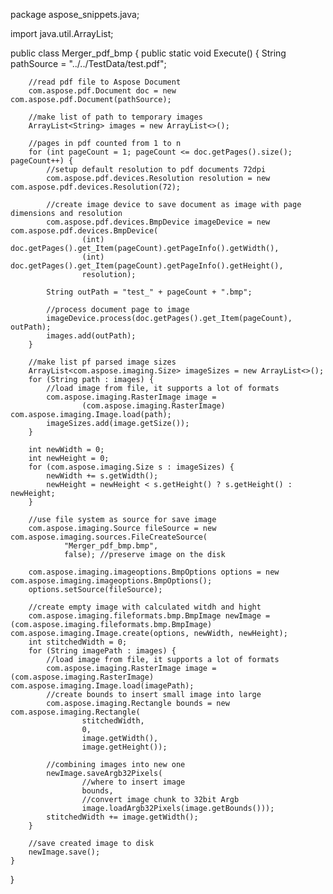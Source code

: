 package aspose_snippets.java;

import java.util.ArrayList;

public class Merger_pdf_bmp {
    public static void Execute() {
        String pathSource = "../../TestData/test.pdf";

        //read pdf file to Aspose Document
        com.aspose.pdf.Document doc = new com.aspose.pdf.Document(pathSource);

        //make list of path to temporary images
        ArrayList<String> images = new ArrayList<>();

        //pages in pdf counted from 1 to n
        for (int pageCount = 1; pageCount <= doc.getPages().size(); pageCount++) {
            //setup default resolution to pdf documents 72dpi
            com.aspose.pdf.devices.Resolution resolution = new com.aspose.pdf.devices.Resolution(72);

            //create image device to save document as image with page dimensions and resolution
            com.aspose.pdf.devices.BmpDevice imageDevice = new com.aspose.pdf.devices.BmpDevice(
                    (int) doc.getPages().get_Item(pageCount).getPageInfo().getWidth(),
                    (int) doc.getPages().get_Item(pageCount).getPageInfo().getHeight(),
                    resolution);

            String outPath = "test_" + pageCount + ".bmp";

            //process document page to image
            imageDevice.process(doc.getPages().get_Item(pageCount), outPath);
            images.add(outPath);
        }

        //make list pf parsed image sizes
        ArrayList<com.aspose.imaging.Size> imageSizes = new ArrayList<>();
        for (String path : images) {
            //load image from file, it supports a lot of formats
            com.aspose.imaging.RasterImage image =
                    (com.aspose.imaging.RasterImage) com.aspose.imaging.Image.load(path);
            imageSizes.add(image.getSize());
        }

        int newWidth = 0;
        int newHeight = 0;
        for (com.aspose.imaging.Size s : imageSizes) {
            newWidth += s.getWidth();
            newHeight = newHeight < s.getHeight() ? s.getHeight() : newHeight;
        }

        //use file system as source for save image
        com.aspose.imaging.Source fileSource = new com.aspose.imaging.sources.FileCreateSource(
                "Merger_pdf_bmp.bmp",
                false); //preserve image on the disk

        com.aspose.imaging.imageoptions.BmpOptions options = new com.aspose.imaging.imageoptions.BmpOptions();
        options.setSource(fileSource);

        //create empty image with calculated witdh and hight
        com.aspose.imaging.fileformats.bmp.BmpImage newImage = (com.aspose.imaging.fileformats.bmp.BmpImage) com.aspose.imaging.Image.create(options, newWidth, newHeight);
        int stitchedWidth = 0;
        for (String imagePath : images) {
            //load image from file, it supports a lot of formats
            com.aspose.imaging.RasterImage image = (com.aspose.imaging.RasterImage) com.aspose.imaging.Image.load(imagePath);
            //create bounds to insert small image into large
            com.aspose.imaging.Rectangle bounds = new com.aspose.imaging.Rectangle(
                    stitchedWidth,
                    0,
                    image.getWidth(),
                    image.getHeight());

            //combining images into new one
            newImage.saveArgb32Pixels(
                    //where to insert image
                    bounds,
                    //convert image chunk to 32bit Argb
                    image.loadArgb32Pixels(image.getBounds()));
            stitchedWidth += image.getWidth();
        }

        //save created image to disk
        newImage.save();
    }
}
